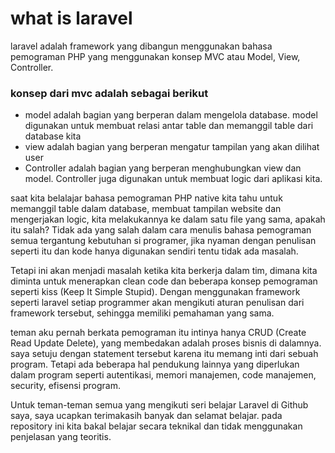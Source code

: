 # what is laravel
laravel adalah framework yang dibangun menggunakan bahasa pemograman PHP yang menggunakan konsep MVC atau Model, View, Controller.
### konsep dari mvc adalah sebagai berikut
 - model adalah bagian yang berperan dalam mengelola database. model digunakan untuk membuat relasi antar table dan memanggil table dari database kita
 - view adalah bagian yang berperan mengatur tampilan yang akan dilihat user
 - Controller adalah bagian yang berperan menghubungkan view dan model. Controller juga digunakan untuk membuat logic dari aplikasi kita.
 
 saat kita belalajar bahasa pemograman PHP native kita tahu untuk memanggil table dalam database, membuat tampilan website dan mengerjakan logic, kita melakukannya ke dalam satu file yang sama, apakah itu salah? Tidak ada yang salah dalam cara menulis bahasa pemograman semua tergantung kebutuhan si programer, jika nyaman dengan penulisan seperti itu dan kode hanya digunakan sendiri tentu tidak ada masalah.
 
 Tetapi ini akan menjadi masalah ketika kita berkerja dalam tim, dimana kita diminta untuk menerapkan clean code dan beberapa konsep pemograman seperti kiss (Keep It Simple Stupid). Dengan menggunakan framework seperti laravel setiap programmer akan mengikuti aturan penulisan dari framework tersebut, sehingga memiliki pemahaman yang sama.
 
 teman aku pernah berkata pemograman itu intinya hanya CRUD (Create Read Update Delete), yang membedakan adalah proses bisnis di dalamnya. saya setuju dengan statement tersebut karena itu memang inti dari sebuah program. Tetapi ada beberapa hal pendukung lainnya yang diperlukan dalam program seperti autentikasi, memori manajemen, code manajemen, security, efisensi program.
 
 Untuk teman-teman semua yang mengikuti seri belajar Laravel di Github saya, saya ucapkan terimakasih banyak dan selamat belajar. pada repository ini kita bakal belajar secara teknikal dan tidak menggunakan penjelasan yang teoritis.
